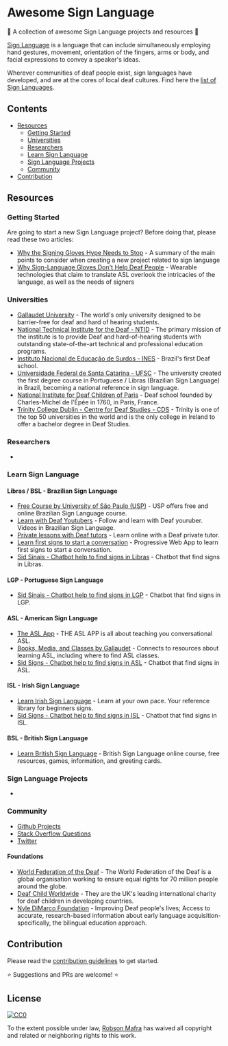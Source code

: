 # Awesome Sign Language
🙌  A collection of awesome Sign Language projects and resources 🤟

[Sign Language](https://en.wikipedia.org/wiki/Sign_language) is a language that can include simultaneously employing hand gestures, movement, orientation of the fingers, arms or body, and facial expressions to convey a speaker's ideas. 

Wherever communities of deaf people exist, sign languages have developed, and are at the cores of local deaf cultures. Find here the [list of Sign Languages](https://en.wikipedia.org/wiki/List_of_sign_languages).

## Contents

- [Resources](#resources)
	- [Getting Started](#getting-started)
	- [Universities](#universities)
	- [Researchers](#researchers)
	- [Learn Sign Language](#learn-sign-language)
	- [Sign Language Projects](#sign-language-projects)
	- [Community](#community)
- [Contribution](#contribution)


## Resources

### Getting Started

Are going to start a new Sign Language project? Before doing that, please read these two articles:
- [Why the Signing Gloves Hype Needs to Stop](https://audio-accessibility.com/news/2016/05/signing-gloves-hype-needs-stop) - A summary of the main points to consider when creating a new project related to sign language
- [Why Sign-Language Gloves Don't Help Deaf People](https://www.theatlantic.com/technology/archive/2017/11/why-sign-language-gloves-dont-help-deaf-people/545441) - Wearable technologies that claim to translate ASL overlook the intricacies of the language, as well as the needs of signers

### Universities

- [Gallaudet University](http://www.gallaudet.edu) - The world's only university designed to be barrier-free for deaf and hard of hearing students.
- [National Technical Institute for the Deaf - NTID](http://www.ntid.rit.edu) - The primary mission of the institute is to provide Deaf and hard-of-hearing students with outstanding state-of-the-art technical and professional education programs.
- [Instituto Nacional de Educação de Surdos - INES](http://www.ines.gov.br) - Brazil's first Deaf school.
- [Universidade Federal de Santa Catarina - UFSC](https://libras.ufsc.br) - The university created the first degree course in Portuguese / Libras (Brazilian Sign Language) in Brazil, becoming a national reference in sign language.
- [National Institute for Deaf Children of Paris](http://www.injs-paris.fr) -  Deaf school founded by Charles-Michel de l'Épée in 1760, in Paris, France.
- [Trinity College Dublin - Centre for Deaf Studies - CDS](https://www.tcd.ie/slscs/cds/) - Trinity is one of the top 50 universities in the world and is the only college in Ireland to offer a bachelor degree in Deaf Studies.

### Researchers

-

### Learn Sign Language

#### Libras / BSL - Brazilian Sign Language

- [Free Course by University of São Paulo (USP)](https://blog.surdoparasurdo.com.br/gr%C3%A1tis-curso-de-libras-da-universidade-de-s%C3%A3o-paulo-bed343119975) - USP offers free and online Brazilian Sign Language course.
- [Learn with Deaf Youtubers](https://blog.surdoparasurdo.com.br/12-canais-de-youtube-em-libras-3aacb3a8fb8b) - Follow and learn with Deaf youruber. Videos in Brazilian Sign Language.
- [Private lessons with Deaf tutors](https://surdoparasurdo.com.br/en) - Learn online with a Deaf private tutor.
- [Learn first signs to start a conversation](https://aprenda-libras.surdoparasurdo.com.br) - Progressive Web App to learn first signs to start a conversation.
- [Sid Sinais - Chatbot help to find signs in Libras](http://sid-sinais.surdoparasurdo.com.br) - Chatbot that find signs in Libras.

#### LGP - Portuguese Sign Language
- [Sid Sinais - Chatbot help to find signs in LGP](http://sid-sinais.surdoparasurdo.com.br) - Chatbot that find signs in LGP.

#### ASL - American Sign Language

- [The ASL App](http://theaslapp.com) - THE ASL APP is all about teaching you conversational ASL.
- [Books, Media, and Classes by Gallaudet](http://www3.gallaudet.edu/clerc-center/info-to-go/asl/learning-asl-books_media_classes.html) - Connects to resources about learning ASL, including where to find ASL classes.
- [Sid Signs - Chatbot help to find signs in ASL](http://sid-sinais.surdoparasurdo.com.br) - Chatbot that find signs in ASL.

#### ISL - Irish Sign Language

- [Learn Irish Sign Language](http://www.learnirishsignlanguage.ie) - Learn at your own pace. Your reference library for beginners signs.
- [Sid Signs - Chatbot help to find signs in ISL](http://sid-sinais.surdoparasurdo.com.br) - Chatbot that find signs in ISL.

#### BSL - British Sign Language

- [Learn British Sign Language](https://www.british-sign.co.uk) - British Sign Language online course, free resources, games, information, and greeting cards.

### Sign Language Projects

-

### Community

- [Github Projects](https://github.com/topics/sign-language)
- [Stack Overflow Questions](https://stackoverflow.com/search?q=sign+language)
- [Twitter](https://twitter.com/search?q=sign%20language)

#### Foundations

- [World Federation of the Deaf](https://wfdeaf.org) - The World Federation of the Deaf is a global organisation working to ensure equal rights for 70 million people around the globe.
- [Deaf Child Worldwide](http://www.deafchildworldwide.info) - They are the UK's leading international charity for deaf children in developing countries.
- [Nyle DiMarco Foundation](https://nyledimarcofoundation.com) - Improving Deaf people's lives; Access to accurate, research-based information about early language acquisition- specifically, the bilingual education approach.

## Contribution

Please read the [contribution guidelines](./contributing.md) to get started.

:star: Suggestions and PRs are welcome! :star:

## License

[![CC0](http://mirrors.creativecommons.org/presskit/buttons/88x31/svg/cc-zero.svg)](https://creativecommons.org/publicdomain/zero/1.0/)

To the extent possible under law, [Robson Mafra](https://github.com/robsonmafra) has waived all copyright and related or neighboring rights to this work.


